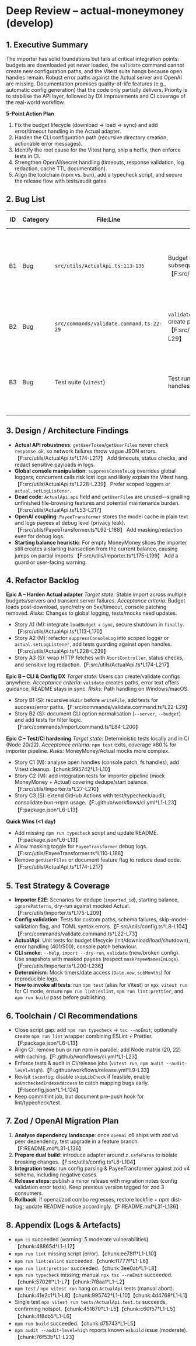 # Deep Review – actual-moneymoney (develop)

## 1. Executive Summary
The importer has solid foundations but fails at critical integration points: budgets are downloaded yet never loaded, the `validate` command cannot create new configuration paths, and the Vitest suite hangs because open handles remain. Robust error paths against the Actual server and OpenAI are missing. Documentation promises quality-of-life features (e.g., automatic config generation) that the code only partially delivers. Priority is to stabilise the API layer, followed by DX improvements and CI coverage of the real-world workflow.

**5-Point Action Plan**
1. Fix the budget lifecycle (download → load → sync) and add error/timeout handling in the Actual adapter.
2. Harden the CLI configuration path (recursive directory creation, actionable error messages).
3. Identify the root cause for the Vitest hang, ship a hotfix, then enforce tests in CI.
4. Strengthen OpenAI/secret handling (timeouts, response validation, log redaction, cache TTL documentation).
5. Align the toolchain (npm vs. bun), add a typecheck script, and secure the release flow with tests/audit gates.

## 2. Bug List
| ID | Category | File:Line | Short Description | Repro Steps | Expected vs. Current Behaviour | Fix Proposal |
| --- | --- | --- | --- | --- | --- | --- |
| B1 | Bug | `src/utils/ActualApi.ts:113-135` | Budget is downloaded but never loaded; subsequent calls read stale/empty data.【F:src/utils/ActualApi.ts†L113-L158】 | 1. Start with empty data directory (`~/.actually/actual-data`). 2. Run `actual-monmon import --budget <id>`. 3. `getAccounts` returns empty/stale data because no budget is active.【F:src/utils/ActualApi.ts†L105-L158】 | Expected: after `downloadBudget`, the budget is loaded into the session (`loadBudget`) and synced. Actual: session has no active budget, so mappings/transactions fail. | Call `actual.loadBudget` and optionally `actual.sync()` after download; wrap failure paths with logger.【F:node_modules/@actual-app/api/dist/methods.js†L72-L104】 |
| B2 | Bug | `src/commands/validate.command.ts:22-29` | `validate` writes config files but does not create parent directories.【F:src/commands/validate.command.ts†L22-L29】 | 1. Run `actual-monmon validate --config ./tmp/custom/config.toml` in an empty project. 2. Command fails with `ENOENT`. | Expected: path is created recursively and example config written (README promise). Actual: write attempt aborts. | Call `fs.mkdir(path.dirname(configPath), { recursive: true })` before `writeFile` and log errors clearly.【F:README.md†L40-L44】 |
| B3 | Bug | Test suite (`vitest`) | Test run never exits, process hangs (open handles). | 1. Run `npm test` or `npx vitest run`. 2. Run stops after `PayeeTransformer` output, hangs on `ActualApi` tests, requires manual `Ctrl+C`.【chunk:41e2c1†L1-L8】【chunk:995742†L1-L10】【chunk:4d4768†L1-L1】 | Expected: Vitest exits automatically. Actual: at least one handle remains open (likely console patching), so CI blocks. | Debug with `vitest --run --reporter verbose --logHeapUsage`, inspect console patching (`suppressConsoleLog`), add `afterAll` cleanup/`actual.shutdown` mocks. Gate CI on deterministic runs. |

## 3. Design / Architecture Findings
- **Actual API robustness**: `getUserToken`/`getUserFiles` never check `response.ok`, so network failures throw vague JSON errors.【F:src/utils/ActualApi.ts†L174-L217】 Add timeouts, status checks, and redact sensitive payloads in logs.
- **Global console manipulation**: `suppressConsoleLog` overrides global loggers; concurrent calls risk lost logs and likely explain the Vitest hang.【F:src/utils/ActualApi.ts†L228-L239】 Prefer scoped loggers or `actual.setLogListener`.
- **Dead code**: `ActualApi.api` field and `getUserFiles` are unused—signalling unfinished file-browsing features and potential maintenance burden.【F:src/utils/ActualApi.ts†L53-L217】
- **OpenAI coupling**: `PayeeTransformer` stores the model cache in plain text and logs payees at debug level (privacy leak).【F:src/utils/PayeeTransformer.ts†L92-L188】 Add masking/redaction even for debug logs.
- **Starting balance heuristic**: For empty MoneyMoney slices the importer still creates a starting transaction from the current balance, causing jumps on partial imports.【F:src/utils/Importer.ts†L175-L199】 Add a guard or user-facing warning.

## 4. Refactor Backlog
**Epic A – Harden Actual adapter**
*Target state:* Stable import across multiple budgets/servers and transient server failures.
*Acceptance criteria:* Budget loads post-download, sync/retry on 5xx/timeout, console patching removed.
*Risks:* Changes to global logging, tests/mocks need updates.
- Story A1 (M): integrate `loadBudget` + `sync`, secure shutdown in `finally`.【F:src/utils/ActualApi.ts†L113-L170】
- Story A2 (M): refactor `suppressConsoleLog` into scoped logger or `actual.setLogListener`, add tests guarding against open handles.【F:src/utils/ActualApi.ts†L228-L239】
- Story A3 (S): wrap HTTP fetches with `AbortController`, status checks, and sensitive log redaction.【F:src/utils/ActualApi.ts†L174-L217】

**Epic B – CLI & Config DX**
*Target state:* Users can create/validate configs anywhere.
*Acceptance criteria:* `validate` creates paths, error text offers guidance, README stays in sync.
*Risks:* Path handling on Windows/macOS.
- Story B1 (S): recursive `mkdir` before `writeFile`, add tests for success/error paths.【F:src/commands/validate.command.ts†L22-L29】
- Story B2 (S): document CLI option normalisation (`--server`, `--budget`) and add tests for filter logic.【F:src/commands/import.command.ts†L84-L200】

**Epic C – Test/CI hardening**
*Target state:* Deterministic tests locally and in CI (Node 20/22).
*Acceptance criteria:* `npm test` exits, coverage ≥80 % for importer pipeline.
*Risks:* MoneyMoney/Actual mocks more complex.
- Story C1 (M): analyse open handles (console patch, fs handles), add Vitest cleanup.【chunk:995742†L1-L10】
- Story C2 (M): add integration tests for importer pipeline (mock MoneyMoney + Actual) covering dedupe/start balance.【F:src/utils/Importer.ts†L27-L210】
- Story C3 (S): extend GitHub Actions with test/typecheck/audit, consolidate bun→npm usage.【F:.github/workflows/ci.yml†L1-L23】【F:package.json†L6-L13】

**Quick Wins (<1 day)**
- Add missing `npm run typecheck` script and update README.【F:package.json†L6-L13】
- Allow masking toggle for `PayeeTransformer` debug logs.【F:src/utils/PayeeTransformer.ts†L110-L188】
- Remove `getUserFiles` or document feature flag to reduce dead code.【F:src/utils/ActualApi.ts†L174-L217】

## 5. Test Strategy & Coverage
- **Importer E2E**: Scenarios for dedupe (`imported_id`), starting balance, `ignorePatterns`, dry-run against mocked Actual.【F:src/utils/Importer.ts†L175-L209】
- **Config validation**: Tests for custom paths, schema failures, skip-model-validation flag, and TOML syntax errors.【F:src/utils/config.ts†L8-L104】【F:src/commands/validate.command.ts†L22-L73】
- **ActualApi**: Unit tests for budget lifecycle (init/download/load/shutdown), error handling (401/500), console patch behaviour.
- **CLI smoke**: `--help`, `import --dry-run`, `validate` (new/broken config). Use snapshots with masked payees (respect `maskPayeeNamesInLogs`).【F:src/utils/Importer.ts†L200-L236】
- **Determinism**: Mock timers/date access (`Date.now`, `subMonths`) for reproducible logs.
- **How to invoke all tests**: run `npm test` (alias for Vitest) or `npx vitest run` for CI mode; ensure `npm run lint:eslint`, `npm run lint:prettier`, and `npm run build` pass before publishing.

## 6. Toolchain / CI Recommendations
- Close script gap: add `npm run typecheck` → `tsc --noEmit`; optionally create `npm run lint` wrapper combining ESLint + Prettier.【F:package.json†L6-L13】
- Align CI: remove bun or run npm in parallel; add Node matrix (20, 22) with caching.【F:.github/workflows/ci.yml†L1-L23】
- Enforce tests & audit in CI/release jobs (`vitest run`, `npm audit --audit-level=high`).【F:.github/workflows/release.yml†L9-L33】
- Revisit `tsconfig`: disable `skipLibCheck` if feasible, enable `noUncheckedIndexedAccess` to catch mapping bugs early.【F:tsconfig.json†L1-L124】
- Keep commitlint job, but document pre-push hook for lint/typecheck/test.

## 7. Zod / OpenAI Migration Plan
1. **Analyse dependency landscape**: once `openai` ≥6 ships with zod v4 peer dependency, test upgrade in a feature branch.【F:README.md†L31-L136】
2. **Prepare dual build**: introduce adapter around `z.safeParse` to isolate breaking changes.【F:src/utils/config.ts†L8-L104】
3. **Integration tests**: run config parsing & PayeeTransformer against zod v4 schema, including negative cases.
4. **Release steps**: publish a minor release with migration notes (config validation error texts). Keep previous version tagged for zod 3 consumers.
5. **Rollback**: if openai/zod combo regresses, restore lockfile + npm dist-tag; update README notice accordingly.【F:README.md†L31-L136】

## 8. Appendix (Logs & Artefacts)
- `npm ci` succeeded (warning: 5 moderate vulnerabilities).【chunk:48865d†L1-L12】
- `npm run lint` missing script (error).【chunk:ee78ff†L1-L10】
- `npm run lint:eslint` succeeded.【chunk:f1777f†L1-L6】
- `npm run lint:prettier` succeeded.【chunk:3ee0ab†L1-L8】
- `npm run typecheck` missing; manual `npx tsc --noEmit` succeeded.【chunk:5702ff†L1-L7】【chunk:7f8aa1†L1-L2】
- `npm test` / `npx vitest run` hang on `ActualApi` tests (manual abort).【chunk:41e2c1†L1-L8】【chunk:995742†L1-L10】【chunk:4d4768†L1-L1】
- Single test `npx vitest run tests/ActualApi.test.ts` succeeds, confirming hotspot.【chunk:451870†L1-L5】【chunk:c60f57†L1-L5】【chunk:4f8db5†L1-L6】
- `npm run build` succeeded.【chunk:d75743†L1-L5】
- `npm audit --audit-level=high` reports known `esbuild` issue (moderate).【chunk:76f53b†L1-L23】
